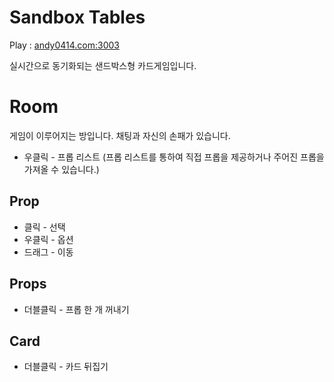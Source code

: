 # Sandbox Tables

Play : [andy0414.com:3003](http://andy0414.com:3003/)

실시간으로 동기화되는 샌드박스형 카드게임입니다.

# Room

게임이 이루어지는 방입니다. 채팅과 자신의 손패가 있습니다.

-   우클릭 - 프롭 리스트 (프롭 리스트를 통하여 직접 프롭을 제공하거나 주어진 프롭을 가져올 수 있습니다.)

## Prop

-   클릭 - 선택
-   우클릭 - 옵션
-   드래그 - 이동

## Props

-   더블클릭 - 프롭 한 개 꺼내기

## Card

-   더블클릭 - 카드 뒤집기
